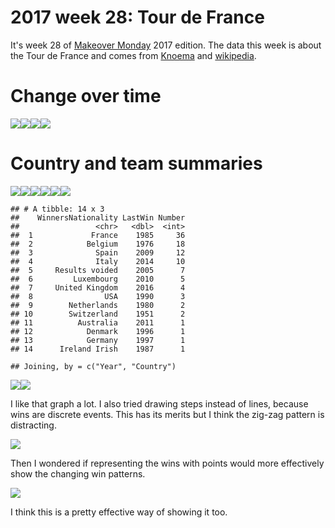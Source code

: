 2017 week 28: Tour de France
================

It's week 28 of [Makeover Monday](http://www.makeovermonday.co.uk/data/) 2017 edition. The data this week is about the Tour de France and comes from [Knoema](https://knoema.com/dvkiqwd/tour-de-france-statistics) and [wikipedia](https://en.wikipedia.org/wiki/Tour_de_France).

Change over time
================

![](2017-week-28_files/figure-markdown_github-ascii_identifiers/unnamed-chunk-2-1.png)![](2017-week-28_files/figure-markdown_github-ascii_identifiers/unnamed-chunk-2-2.png)![](2017-week-28_files/figure-markdown_github-ascii_identifiers/unnamed-chunk-2-3.png)![](2017-week-28_files/figure-markdown_github-ascii_identifiers/unnamed-chunk-2-4.png)

Country and team summaries
==========================

![](2017-week-28_files/figure-markdown_github-ascii_identifiers/unnamed-chunk-3-1.png)![](2017-week-28_files/figure-markdown_github-ascii_identifiers/unnamed-chunk-3-2.png)![](2017-week-28_files/figure-markdown_github-ascii_identifiers/unnamed-chunk-3-3.png)![](2017-week-28_files/figure-markdown_github-ascii_identifiers/unnamed-chunk-3-4.png)![](2017-week-28_files/figure-markdown_github-ascii_identifiers/unnamed-chunk-3-5.png)![](2017-week-28_files/figure-markdown_github-ascii_identifiers/unnamed-chunk-3-6.png)

    ## # A tibble: 14 x 3
    ##    WinnersNationality LastWin Number
    ##                 <chr>   <dbl>  <int>
    ##  1             France    1985     36
    ##  2            Belgium    1976     18
    ##  3              Spain    2009     12
    ##  4              Italy    2014     10
    ##  5     Results voided    2005      7
    ##  6         Luxembourg    2010      5
    ##  7     United Kingdom    2016      4
    ##  8                USA    1990      3
    ##  9        Netherlands    1980      2
    ## 10        Switzerland    1951      2
    ## 11          Australia    2011      1
    ## 12            Denmark    1996      1
    ## 13            Germany    1997      1
    ## 14      Ireland Irish    1987      1

    ## Joining, by = c("Year", "Country")

![](2017-week-28_files/figure-markdown_github-ascii_identifiers/unnamed-chunk-4-1.png)![](2017-week-28_files/figure-markdown_github-ascii_identifiers/unnamed-chunk-4-2.png)

I like that graph a lot. I also tried drawing steps instead of lines, because wins are discrete events. This has its merits but I think the zig-zag pattern is distracting.

![](2017-week-28_files/figure-markdown_github-ascii_identifiers/unnamed-chunk-5-1.png)

Then I wondered if representing the wins with points would more effectively show the changing win patterns.

![](2017-week-28_files/figure-markdown_github-ascii_identifiers/unnamed-chunk-6-1.png)

I think this is a pretty effective way of showing it too.
